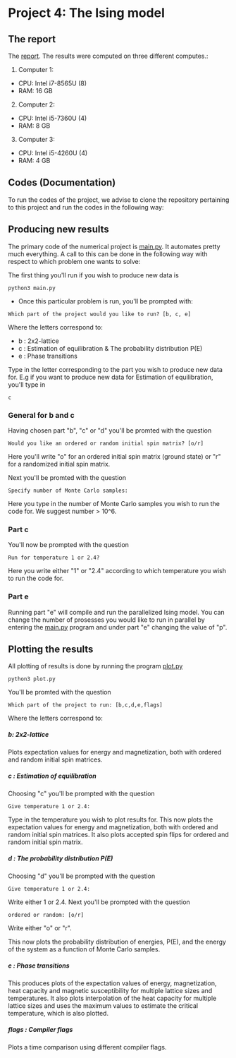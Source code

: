 # Project 4: The Ising model

## The report
The [report](https://github.com/reneaas/ComputationalPhysics/blob/master/projects/project3/report/Project3_report.pdf).
The results were computed on three different computes.:
1. Computer 1:
  - CPU: Intel i7-8565U (8)
  - RAM: 16 GB

2. Computer 2:
  - CPU: Intel i5-7360U (4)
  - RAM: 8 GB

3. Computer 3:
  - CPU: Intel i5-4260U (4)
  - RAM: 4 GB


## Codes (Documentation)
To run the codes of the project, we advise to clone the repository pertaining to this project and run the codes in the following way:

## Producing new results

The primary code of the numerical project is [main.py](https://github.com/reneaas/ComputationalPhysics/blob/master/projects/project4/codes/main.py). It automates pretty much everything. A call to this can be done in the following way with respect to which problem one wants to solve:

The first thing you'll run if you wish to produce new data is

```console
python3 main.py
```

* Once this particular problem is run, you'll be prompted with:
```console
Which part of the project would you like to run? [b, c, e]
```

Where the letters correspond to:
- b : 2x2-lattice
- c : Estimation of equilibration & The probability distribution P(E)
- e : Phase transitions

Type in the letter corresponding to the part you wish to produce new data for. E.g if you want to produce new data for Estimation of equilibration, you'll type in

```console
c
```
### General for b and c

Having chosen part "b", "c" or "d" you'll be promted with the question

```console
Would you like an ordered or random initial spin matrix? [o/r]
```

Here you'll write "o" for an ordered initial spin matrix (ground state) or "r" for a randomized initial spin matrix.

Next you'll be promted with the question
```console
Specify number of Monte Carlo samples:
```

Here you type in the number of Monte Carlo samples you wish to run the code for. We suggest number > 10^6.

### Part c

You'll now be prompted with the question
```console
Run for temperature 1 or 2.4?
```
Here you write either "1" or "2.4" according to which temperature you wish to run the code for.

### Part e

Running part "e" will compile and run the parallelized Ising model. You can change the number of prosesses you would like to run in parallel by entering the [main.py](https://github.com/reneaas/ComputationalPhysics/blob/master/projects/project4/codes/main.py) program and under part "e" changing the value of "p".

## Plotting the results
All plotting of results is done by running the program [plot.py](https://github.com/reneaas/ComputationalPhysics/blob/master/projects/project4/codes/plot.py)

```console
python3 plot.py
```
You'll be promted with the question
```console
Which part of the project to run: [b,c,d,e,flags]
```

Where the letters correspond to:
##### b: 2x2-lattice

Plots expectation values for energy and magnetization, both with ordered and random initial spin matrices.

##### c : Estimation of equilibration

Choosing "c" you'll be prompted with the question
```console
Give temperature 1 or 2.4:
```

Type in the temperature you wish to plot results for.
This now plots the expectation values for energy and magnetization, both with ordered and random initial spin matrices. It also plots accepted spin flips for ordered and random initial spin matrix.


##### d : The probability distribution P(E)
Choosing "d" you'll be prompted with the question
```console
Give temperature 1 or 2.4:
```

Write either 1 or 2.4.
Next you'll be prompted with the question
```console
ordered or random: [o/r]
```

Write either "o" or "r".

This now plots the probability distribution of energies, P(E), and the energy of the system as a function of Monte Carlo samples.


##### e : Phase transitions

This produces plots of the expectation values of energy, magnetization, heat capacity and magnetic susceptibility for multiple lattice sizes and temperatures. It also plots interpolation of the heat capacity for multiple lattice sizes and uses the maximum values to estimate the critical temperature, which is also plotted.



##### flags : Compiler flags

Plots a time comparison using different compiler flags.

